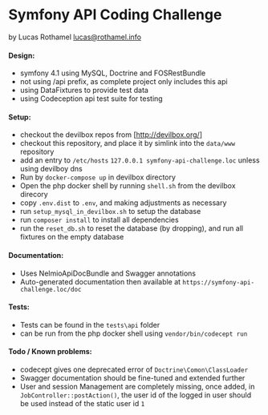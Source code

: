 
# Symfony API Coding Challenge

by Lucas Rothamel <lucas@rothamel.info>

#### Design:
* symfony 4.1 using MySQL, Doctrine and FOSRestBundle
* not using /api prefix, as complete project only includes this api
* using DataFixtures to provide test data
* using Codeception api test suite for testing

#### Setup: 
* checkout the devilbox repos from [http://devilbox.org/]
* checkout this repository, and place it by simlink into the `data/www` repository
* add an entry to `/etc/hosts` `127.0.0.1 symfony-api-challenge.loc` unless using devilboy dns
* Run by `docker-compose up` in devilbox directory
* Open the php docker shell by running `shell.sh` from the devilbox direcory
* copy `.env.dist` to `.env`, and making adjustments as necessary
* run ``setup_mysql_in_devilbox.sh`` to setup the database
* run `composer install` to install all dependencies
* run the `reset_db.sh` to reset the database (by dropping), and run all fixtures on the empty database

#### Documentation:
* Uses NelmioApiDocBundle and Swagger annotations
* Auto-generated documentation then available at `https://symfony-api-challenge.loc/doc`

#### Tests:
* Tests can be found in the `tests\api` folder 
* can be run from the php docker shell using `vendor/bin/codecept run`

#### Todo / Known problems:
* codecept gives one deprecated error of ``Doctrine\Comon\ClassLoader``
* Swagger documentation should be fine-tuned and extended further
* User and session Management are completely missing, once added, in `JobController::postAction()`, the user id of the logged in user should be used instead of the static user id `1`